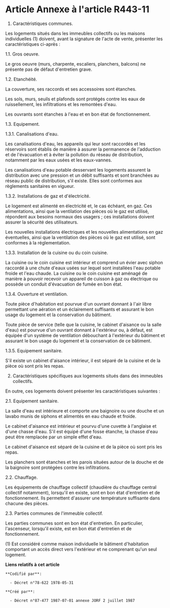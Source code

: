 # Article Annexe à l'article R443-11

1. Caractéristiques communes.

Les logements situés dans les immeubles collectifs ou les maisons individuelles (1) doivent, avant la signature de l'acte de
vente, présenter les caractéristiques ci-après :

1.1. Gros oeuvre.

Le gros oeuvre (murs, charpente, escaliers, planchers, balcons) ne présente pas de défaut d'entretien grave.

1.2. Etanchéité.

La couverture, ses raccords et ses accessoires sont étanches.

Les sols, murs, seuils et plafonds sont protégés contre les eaux de ruissellement, les infiltrations et les remontées d'eau.

Les ouvrants sont étanches à l'eau et en bon état de fonctionnement.

1.3. Equipement.

1.3.1. Canalisations d'eau.

Les canalisations d'eau, les appareils qui leur sont raccordés et les réservoirs sont établis de manière à assurer la
permanence de l'adduction et de l'évacuation et à éviter la pollution du réseau de distribution, notamment par les eaux usées
et les eaux-vannes.

Les canalisations d'eau potable desservant les logements assurent la distribution avec une pression et un débit suffisants et
sont branchées au réseau public de distribution, s'il existe. Elles sont conformes aux règlements sanitaires en vigueur.

1.3.2. Installations de gaz et d'électricité.

Le logement est alimenté en électricité et, le cas échéant, en gaz. Ces alimentations, ainsi que la ventilation des pièces où
le gaz est utilisé, répondent aux besoins normaux des usagers ; ces installations doivent assurer la sécurité des
utilisateurs.

Les nouvelles installations électriques et les nouvelles alimentations en gaz éventuelles, ainsi que la ventilation des
pièces où le gaz est utilisé, sont conformes à la réglementation.

1.3.3. Installation de la cuisine ou du coin cuisine.

La cuisine ou le coin cuisine est intérieur et comprend un évier avec siphon raccordé à une chute d'eaux usées sur lequel
sont installées l'eau potable froide et l'eau chaude. La cuisine ou le coin cuisine est aménagé de manière à pouvoir recevoir
un appareil de cuisson à gaz ou électrique ou possède un conduit d'évacuation de fumée en bon état.

1.3.4. Ouverture et ventilation.

Toute pièce d'habitation est pourvue d'un ouvrant donnant à l'air libre permettant une aération et un éclairement suffisants
et assurant le bon usage du logement et la conservation du bâtiment.

Toute pièce de service (telle que la cuisine, le cabinet d'aisance ou la salle d'eau) est pourvue d'un ouvrant donnant à
l'extérieur ou, à défaut, est équipée d'un système de ventilation débouchant à l'extérieur du bâtiment et assurant le bon
usage du logement et la conservation de ce bâtiment.

1.3.5. Equipement sanitaire.

S'il existe un cabinet d'aisance intérieur, il est séparé de la cuisine et de la pièce où sont pris les repas.

2. Caractéristiques spécifiques aux logements situés dans des immeubles collectifs.

En outre, ces logements doivent présenter les caractéristiques suivantes :

2.1. Equipement sanitaire.

La salle d'eau est intérieure et comporte une baignoire ou une douche et un lavabo munis de siphons et alimentés en eau
chaude et froide.

Le cabinet d'aisance est intérieur et pourvu d'une cuvette à l'anglaise et d'une chasse d'eau. S'il est équipé d'une fosse
étanche, la chasse d'eau peut être remplacée par un simple effet d'eau.

Le cabinet d'aisance est séparé de la cuisine et de la pièce où sont pris les repas.

Les planchers sont étanches et les parois situées autour de la douche et de la baignoire sont protégées contre les
infiltrations.

2.2. Chauffage.

Les équipements de chauffage collectif (chaudière du chauffage central collectif notamment), lorsqu'il en existe, sont en bon
état d'entretien et de fonctionnement. Ils permettent d'assurer une température suffisante dans chacune des pièces.

2.3. Parties communes de l'immeuble collectif.

Les parties communes sont en bon état d'entretien. En particulier, l'ascenseur, lorsqu'il existe, est en bon état d'entretien
et de fonctionnement.

(1) Est considéré comme maison individuelle le bâtiment d'habitation comportant un accès direct vers l'extérieur et ne
comprenant qu'un seul logement.

**Liens relatifs à cet article**

	**Codifié par**:

	  - Décret n°78-622 1978-05-31

	**Créé par**:

	  - Décret n°87-477 1987-07-01 annexe JORF 2 juillet 1987
